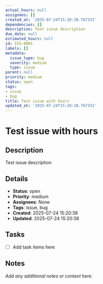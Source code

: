 ```yaml
---
actual_hours: null
assignees: []
created_at: '2025-07-24T15:20:38.767331'
dependencies: []
description: Test issue description
due_date: null
estimated_hours: null
id: ISS-0001
labels: []
metadata:
  issue_type: bug
  severity: medium
  type: issue
parent: null
priority: medium
status: open
tags:
- issue
- bug
title: Test issue with hours
updated_at: '2025-07-24T15:20:38.767331'
---
```


# Test issue with hours

## Description
Test issue description

## Details
- **Status**: open
- **Priority**: medium
- **Assignees**: None
- **Tags**: issue, bug
- **Created**: 2025-07-24 15:20:38
- **Updated**: 2025-07-24 15:20:38

## Tasks
- [ ] Add task items here

## Notes
_Add any additional notes or context here._

